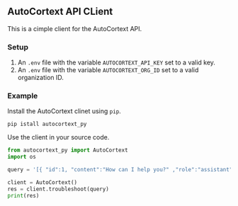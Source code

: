 ## AutoCortext API CLient

This is a cimple client for the AutoCortext API.

### Setup

1. An `.env` file with the variable `AUTOCORTEXT_API_KEY` set to a valid key.
1. An `.env` file with the variable `AUTOCORTEXT_ORG_ID` set to a valid organization ID.

### Example

Install the AutoCortext clinet using `pip`.

```shell
pip istall autocortext_py
```

Use the client in your source code.

```python
from autocortext_py import AutoCortext
import os

query = '[{ "id":1, "content":"How can I help you?" ,"role":"assistant"}, { "id":2, "content":"Why is the sky blue?","role":"user"}]'

client = AutoCortext()
res = client.troubleshoot(query)
print(res)
```
